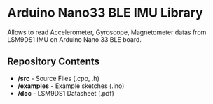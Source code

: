 Arduino Nano33 BLE IMU Library
===================

Allows to read Accelerometer, Gyroscope, Magnetometer datas from LSM9DS1 IMU on Arduino Nano 33 BLE board.

Repository Contents
-------------------
* **/src** - Source Files (.cpp, .h)
* **/examples** - Example sketches (.ino)
* **/doc** - LSM9DS1 Datasheet (.pdf)
